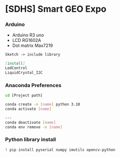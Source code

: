# [SDHS] Smart GEO Expo 


### Arduino
- Arduino R3 uno
- LCD RG1602A 
- Dot matrix Max7219 

```md
Sketch -> include library 

[install]
LedControl
LiquidCrystal_I2C
```

### Anaconda Preferences
```sh
cd [Project path]
```

```sh
conda create -n [name] python 3.10
conda activate [name]

---
conda deactivate [name]
conda env remove -n [name]
```

### Python library install
```sh
! pip install pyserial numpy imutils opencv-python
```

